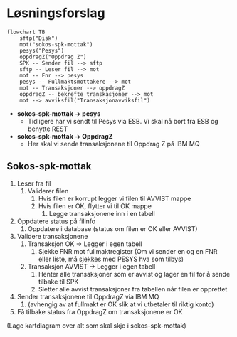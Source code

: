 # Løsningsforslag

````mermaid
flowchart TB
    sftp("Disk")
    mot("sokos-spk-mottak")
    pesys("Pesys")
    oppdragZ("Oppdrag Z")
    SPK -- Sender fil --> sftp
    sftp -- Leser fil --> mot
    mot -- Fnr --> pesys
    pesys -- Fullmaktsmottakere --> mot
    mot -- Transaksjoner --> oppdragZ
    oppdragZ -- bekrefte transkasjoner --> mot
    mot --> avviksfil("Transaksjonavviksfil")
````

* **sokos-spk-mottak &rarr; pesys** 
  * Tidligere har vi sendt til Pesys via ESB. Vi skal nå bort fra ESB og benytte REST
* **sokos-spk-mottak &rarr; OppdragZ**
  * Her skal vi sende transaksjonene til Oppdrag Z på IBM MQ

## Sokos-spk-mottak

1. Leser fra fil
   1. Validerer filen
      1. Hvis filen er korrupt legger vi filen til AVVIST mappe
      2. Hvis filen er OK, flytter vi til OK mappe
         1. Legge transaksjonene inn i en tabell
2. Oppdatere status på filinfo
   1. Oppdatere i database (status om filen er OK eller AVVIST)
3. Validere transaksjonene
   1. Transaksjon OK -> Legger i egen tabell
      1. Sjekke FNR mot fullmaktregister (Om vi sender en og en FNR eller liste, må sjekkes med PESYS hva som tilbys)
   2. Transaksjon AVVIST -> Legger i egen tabell
      1. Henter alle transaksjoner som er avvist og lager en fil for å sende tilbake til SPK
      2. Sletter alle avvist transaksjoner fra tabellen når filen er opprettet
4. Sender transaksjonene til OppdragZ via IBM MQ
   1. (avhengig av at fullmakt er OK slik at vi utbetaler til riktig konto)
5. Få tilbake status fra OppdragZ om transaksjonene er OK


(Lage kartdiagram over alt som skal skje i sokos-spk-mottak)

